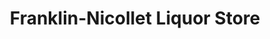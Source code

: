 ---
title: "Franklin-Nicollet Liquor Store"
url: /minneapolis/franklin-nicollet-liquor-store/
shop: alcohol
---